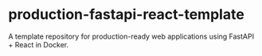 # production-fastapi-react-template
 A template repository for production-ready web applications using FastAPI + React in Docker.
